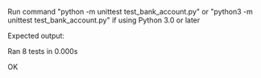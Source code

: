 Run command "python -m unittest test_bank_account.py" or "python3 -m unittest test_bank_account.py" if using Python 3.0 or later

Expected output:

Ran 8 tests in 0.000s

OK